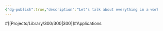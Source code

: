 ```yaml
---
{"dg-publish":true,"description":"Let's talk about everything in a working application. Let's focus on the actual creation theory, structure, tools, languages, frameworks etc.","permalink":"/projects/library/300/300/","dgPassFrontmatter":true,"noteIcon":"0","created":"2024-01-31T00:33:25.374+09:00","updated":"2024-06-20T02:29:43.393+09:00"}
---
```


#[[Projects/Library/300/300\|300]]#Applications

